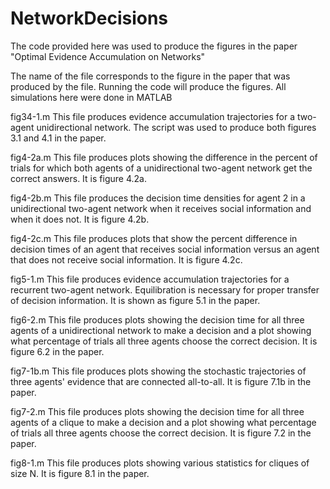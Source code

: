 # NetworkDecisions
The code provided here was used to produce the figures in the paper "Optimal Evidence Accumulation on Networks"

The name of the file corresponds to the figure in the paper that was produced by the file.  Running the code will produce the figures.  All simulations here were done in MATLAB

fig34-1.m
This file produces evidence accumulation trajectories for a two-agent unidirectional network.  The script was used to produce both figures 3.1 and 4.1 in the paper.

fig4-2a.m
This file produces plots showing the difference in the percent of trials for which both agents of a unidirectional two-agent network get the correct answers.  It is figure 4.2a.

fig4-2b.m
This file produces the decision time densities for agent 2 in a unidirectional two-agent network when it receives social information and when it does not.  It is figure 4.2b.

fig4-2c.m
This file produces plots that show the percent difference in decision times of an agent that receives social information versus an agent that does not receive social information.  It is figure 4.2c. 

fig5-1.m
This file produces evidence accumulation trajectories for a recurrent two-agent network.  Equilibration is necessary for proper transfer of decision information.  It is shown as figure 5.1 in the paper.

fig6-2.m
This file produces plots showing the decision time for all three agents of a unidirectional network to make a decision and a plot showing what percentage of trials all three agents choose the correct decision.  It is figure 6.2 in the paper.

fig7-1b.m
This file produces plots showing the stochastic trajectories of three agents' evidence that are connected all-to-all.  It is figure 7.1b in the paper.

fig7-2.m
This file produces plots showing the decision time for all three agents of a clique to make a decision and a plot showing what percentage of trials all three agents choose the correct decision.  It is figure 7.2 in the paper.

fig8-1.m
This file produces plots showing various statistics for cliques of size N.  It is figure 8.1 in the paper.  
